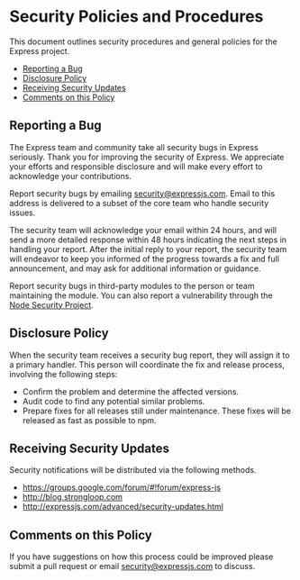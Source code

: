 # Security Policies and Procedures

This document outlines security procedures and general policies for the Express project.

- [Reporting a Bug](#reporting-a-bug)
- [Disclosure Policy](#disclosure-policy)
- [Receiving Security Updates](#receiving-security-updates)
- [Comments on this Policy](#comments-on-this-policy)

## Reporting a Bug

The Express team and community take all security bugs in Express seriously.  Thank you for improving the 
security of Express. We appreciate your efforts and responsible disclosure and will make every effort to 
acknowledge your contributions.

Report security bugs by emailing security@expressjs.com.   Email to this address is delivered to a subset of the core 
team who handle security issues.

The security team will acknowledge your email within 24 hours, and will send a more detailed response within 
48 hours indicating the next steps in handling your report.
After the initial reply to your report, the security team will endeavor to keep you informed of the progress 
towards a fix and full announcement, and may ask for additional information or guidance.  

Report security bugs in third-party modules to the person or team maintaining the module.
You can also report a vulnerability through the [Node Security Project](https://nodesecurity.io/report).

## Disclosure Policy

When the security team receives a security bug report, they will assign it to a primary handler. This person 
will coordinate the fix and release process, involving the following steps:

- Confirm the problem and determine the affected versions.
- Audit code to find any potential similar problems.
- Prepare fixes for all releases still under maintenance. These fixes will be released as fast as possible to npm.

## Receiving Security Updates

Security notifications will be distributed via the following methods.

- https://groups.google.com/forum/#!forum/express-js
- http://blog.strongloop.com
- http://expressjs.com/advanced/security-updates.html
 
## Comments on this Policy

If you have suggestions on how this process could be improved please submit a pull request or email security@expressjs.com 
to discuss.
